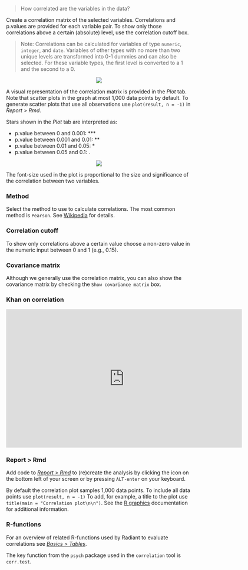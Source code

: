 > How correlated are the variables in the data?

Create a correlation matrix of the selected variables. Correlations and p.values are provided for each variable pair. To show only those correlations above a certain (absolute) level, use the correlation cutoff box.

> Note: Correlations can be calculated for variables of type `numeric`, `integer`, and `date`. Variables of other types with no more than two unique levels are transformed into 0-1 dummies and can also be selected. For these variable types, the first level is converted to a 1 and the second to a 0.

<p align="center"><img src="figures_basics/correlation_summary.png"></p>

A visual representation of the correlation matrix is provided in the _Plot_ tab. Note that scatter plots in the graph at most 1,000 data points by default. To generate scatter plots that use all observations use `plot(result, n = -1)` in _Report > Rmd_.

Stars shown in the _Plot_ tab are interpreted as:

- p.value between 0 and 0.001:  ***
- p.value between 0.001 and 0.01: **
- p.value between 0.01 and 0.05: *
- p.value between 0.05 and 0.1: .

<p align="center"><img src="figures_basics/correlation_plot.png"></p>

The font-size used in the plot is proportional to the size and significance of the correlation between two variables.

### Method

Select the method to use to calculate correlations. The most common method is `Pearson`. See <a href="https://en.wikipedia.org/wiki/Pearson_product-moment_correlation_coefficient" target = "_blank">Wikipedia</a> for details.

### Correlation cutoff

To show only correlations above a certain value choose a non-zero value in the numeric input between 0 and 1 (e.g., 0.15).

### Covariance matrix

Although we generally use the correlation matrix, you can also show the covariance matrix by checking the `Show covariance matrix` box.

### Khan on correlation

<p align="center"><iframe width="640" height="375" src="https://www.youtube.com/embed/-Y-M9aD_ccQ" frameborder="0" allowfullscreen></iframe></p>

### Report > Rmd

Add code to <a href="https://radiant-rstats.github.io/docs/data/report_rmd.html" target="_blank">_Report > Rmd_</a> to (re)create the analysis by clicking the <i title="report results" class="fa fa-edit"></i> icon on the bottom left of your screen or by pressing `ALT-enter` on your keyboard. 

By default the correlation plot samples 1,000 data points. To include all data points use `plot(result, n = -1)`
To add, for example, a title to the plot use `title(main = "Correlation plot\n\n")`. See the <a href="https://cran.r-project.org/doc/manuals/R-intro.html#Low_002dlevel-plotting-commands" target="_blank">R graphics</a> documentation for additional information.

### R-functions

For an overview of related R-functions used by Radiant to evaluate correlations see <a href = "https://radiant-rstats.github.io/radiant.basics/reference/index.html#section-basics-tables" target="_blank">_Basics > Tables_</a>.

The key function from the `psych` package used in the `correlation` tool is `corr.test`.
